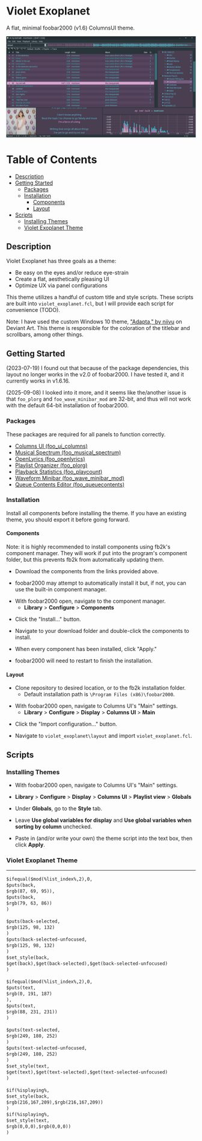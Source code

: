 # Violet Exoplanet

A flat, minimal foobar2000 (v1.6) ColumnsUI theme.

![A preview screenshot of foobar2000 with the Violet Exoplanet theme.](previews/violet_exoplanet-01.png)

Table of Contents
===

<!--ts-->
   * [Description](#description)
   * [Getting Started](#getting-started)
      * [Packages](#packages)
      * [Installation](#installation)
         * [Components](#components)
         * [Layout](#layout)
   * [Scripts](#scripts)
      * [Installing Themes](#installing-themes)
      * [Violet Exoplanet Theme](#violet-exoplanet-theme)
<!--te-->

## Description

Violet Exoplanet has three goals as a theme:

* Be easy on the eyes and/or reduce eye-strain
* Create a flat, aesthetically pleasing UI
* Optimize UX via panel configurations

This theme utilizes a handful of custom title and style scripts. These scripts are built into `violet_exoplanet.fcl`, but I will provide each script for convenience (TODO).

Note: I have used the custom Windows 10 theme, ["Adapta," by niivu](https://www.deviantart.com/niivu/art/Adapta-675581778) on Deviant Art. This theme is responsible for the coloration of the titlebar and scrollbars, among other things.

## Getting Started

(2023-07-19) I found out that because of the package dependencies, this layout no longer works in the v2.0 of foobar2000. I have tested it, and it currently works in v1.6.16.

(2025-09-08) I looked into it more, and it seems like the/another issue is that `foo_plorg` and `foo_wave_minibar_mod` are 32-bit, and thus will not work with the default 64-bit installation of foobar2000.

### Packages

These packages are required for all panels to function correctly.

* [Columns UI (foo_ui_columns)](https://www.foobar2000.org/components/view/foo_ui_columns)
* [Musical Spectrum (foo_musical_spectrum)](https://hydrogenaud.io/index.php/topic,97404.0.html)
* [OpenLyrics (foo_openlyrics)](https://www.foobar2000.org/components/view/foo_openlyrics)
* [Playlist Organizer (foo_plorg)](https://www.foobar2000.org/components/view/foo_plorg)
* [Playback Statistics (foo_playcount)](https://www.foobar2000.org/components/view/foo_playcount)
* [Waveform Minibar (foo_wave_minibar_mod)](https://www.foobar2000.org/components/view/foo_wave_minibar_mod)
* [Queue Contents Editor (foo_queuecontents)](https://www.foobar2000.org/components/view/foo_queuecontents)

### Installation

Install all components before installing the theme. If you have an existing theme, you should export it before going forward.

#### Components

Note: it is highly recommended to install components using fb2k's component manager. They will work if put into the program's component folder, but this prevents fb2k from automatically updating them.

* Download the components from the links provided above.
>
* foobar2000 may attempt to automatically install it but, if not, you can use the built-in component manager.
>
* With foobar2000 open, navigate to the component manager.
    * **Library** > **Configure** > **Components**
>
* Click the "Install..." button.
>
* Navigate to your download folder and double-click the components to install.
>
* When every component has been installed, click "Apply."
>
* foobar2000 will need to restart to finish the installation.

#### Layout

* Clone repository to desired location, or to the fb2k installation folder.
    * Default installation path is `\Program Files (x86)\foobar2000`.
>
* With foobar2000 open, navigate to Columns UI's "Main" settings.
    * **Library** > **Configure** > **Display** > **Columns UI** > **Main**
>
* Click the "Import configuration..." button.
>
* Navigate to `violet_exoplanet\layout` and import `violet_exoplanet.fcl`.

## Scripts

### Installing Themes

* With foobar2000 open, navigate to Columns UI's "Main" settings.
>
* **Library** > **Configure** > **Display** > **Columns UI** > **Playlist view** > **Globals**
>
* Under **Globals**, go to the **Style** tab.
>
* Leave **Use global variables for display** and **Use global variables when sorting by column** unchecked.
>
* Paste in (and/or write your own) the theme script into the text box, then click **Apply**.

### Violet Exoplanet Theme
---
```
$ifequal($mod(%list_index%,2),0,
$puts(back,
$rgb(87, 69, 95)),
$puts(back,
$rgb(79, 63, 86))
)

$puts(back-selected,
$rgb(125, 98, 132)
)
$puts(back-selected-unfocused,
$rgb(125, 98, 132)
)
$set_style(back,
$get(back),$get(back-selected),$get(back-selected-unfocused)
)

$ifequal($mod(%list_index%,2),0,
$puts(text,
$rgb(0, 191, 187)
),
$puts(text,
$rgb(88, 231, 231))
)

$puts(text-selected,
$rgb(249, 180, 252)
)
$puts(text-selected-unfocused,
$rgb(249, 180, 252)
)
$set_style(text,
$get(text),$get(text-selected),$get(text-selected-unfocused)
)

$if(%isplaying%,
$set_style(back,
$rgb(216,167,209),$rgb(216,167,209))
)
$if(%isplaying%,
$set_style(text,
$rgb(0,0,0),$rgb(0,0,0))
)
```
